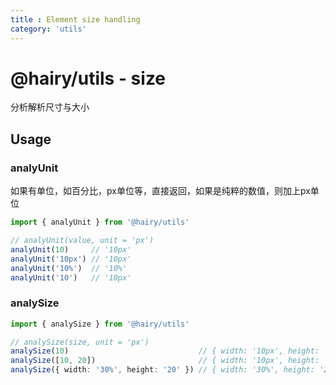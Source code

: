```yaml
---
title : Element size handling
category: 'utils'
---
```


# @hairy/utils - size

分析解析尺寸与大小


## Usage


### analyUnit

如果有单位，如百分比，px单位等，直接返回，如果是纯粹的数值，则加上px单位

```ts
import { analyUnit } from '@hairy/utils'

// analyUnit(value, unit = 'px')
analyUnit(10)     // '10px'
analyUnit('10px') // '10px'
analyUnit('10%')  // '10%'
analyUnit('10')   // '10px'
```

### analySize

```ts
import { analySize } from '@hairy/utils'

// analySize(size, unit = 'px')
analySize(10)                             // { width: '10px', height: '10px' }
analySize([10, 20])                       // { width: '10px', height: '20px' }
analySize({ width: '30%', height: '20' }) // { width: '30%', height: '20px' }
```